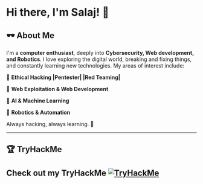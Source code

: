 # Hi there, I'm Salaj! 👋

## 🕶️ About Me
I'm a **computer enthusiast**, deeply into **Cybersecurity, Web development, and Robotics**. I love exploring the digital world, breaking and fixing things, and constantly learning new technologies. My areas of interest include:

🔹 **Ethical Hacking |Pentester| |Red Teaming|**

🔹 **Web Exploitation & Web Development**

🔹 **AI & Machine Learning**

🔹 **Robotics & Automation**

Always hacking, always learning. 🚀

---

## 🏆 TryHackMe
Check out my **TryHackMe**
[![TryHackMe](https://img.shields.io/badge/TryHackMe-Profile-green?style=flat&logo=tryhackme&logoColor=white)](https://tryhackme.com/p/SalajS)
---

